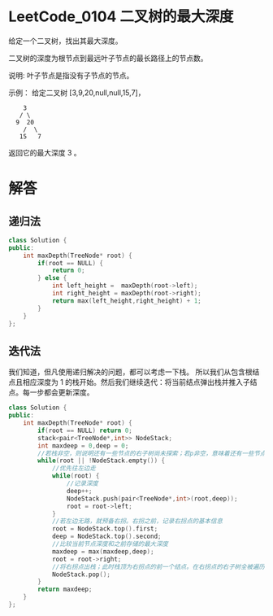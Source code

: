 
# LeetCode_0104 二叉树的最大深度

给定一个二叉树，找出其最大深度。

二叉树的深度为根节点到最远叶子节点的最长路径上的节点数。

说明: 叶子节点是指没有子节点的节点。

示例：
给定二叉树 [3,9,20,null,null,15,7]，
```
    3
   / \
  9  20
    /  \
   15   7
```
返回它的最大深度 3 。

# 解答

## 递归法
```C++
class Solution {
public:
    int maxDepth(TreeNode* root) {
        if(root == NULL) {
            return 0;
        } else {
            int left_height =  maxDepth(root->left);
            int right_height = maxDepth(root->right);
            return max(left_height,right_height) + 1;
        }
    }
};

```

## 迭代法
我们知道，但凡使用递归解决的问题，都可以考虑一下栈。
所以我们从包含根结点且相应深度为 1 的栈开始。然后我们继续迭代：将当前结点弹出栈并推入子结点。每一步都会更新深度。
```C++
class Solution {
public:
    int maxDepth(TreeNode* root) {
        if(root == NULL) return 0;
        stack<pair<TreeNode*,int>> NodeStack;
        int maxdeep = 0,deep = 0;
        //若栈非空，则说明还有一些节点的右子树尚未探索；若p非空，意味着还有一些节点的左子树尚未探索
        while(root || !NodeStack.empty()) {
            //优先往左边走
            while(root) {
                //记录深度
                deep++;
                NodeStack.push(pair<TreeNode*,int>(root,deep));
                root = root->left;
            }
            //若左边无路，就预备右拐。右拐之前，记录右拐点的基本信息
            root = NodeStack.top().first;
            deep = NodeStack.top().second;
            //比较当前节点深度和之前存储的最大深度
            maxdeep = max(maxdeep,deep);
            root = root->right;
            //将右拐点出栈；此时栈顶为右拐点的前一个结点。在右拐点的右子树全被遍历完后，会预备在这个节点右拐
            NodeStack.pop();
        }
        return maxdeep;
    }
};
```